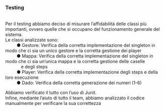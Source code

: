 <h3> Testing</h3><br>
Per il testing abbiamo deciso di misurare l’affidabilità delle classi più importanti, ovvero quelle che si occupano del funzionamento generale del sistema. <br>
Le classi analizzate sono:<br>
 &emsp; &emsp; ●	Gestore: Verifica della corretta implementazione del singleton in modo che ci sia un unico gestore e la corretta gestione dei player<br>
 &emsp; &emsp; ●	Mappa: Verifica della corretta implementazione del singleton in modo che ci sia un’unica mappa e la corretta gestione delle caselle <br>
 &emsp; &emsp;&emsp; e degli steps<br>
 &emsp; &emsp; ●	Player: Verifica della corretta implementazione degli steps e della loro esecuzione <br>
 &emsp; &emsp; ●	Dado: Verifica della corretta generazione dei numeri (1-6)<br>

Abbiamo verificato il tutto con l’uso di Junit.<br>
Infine, mediante l’aiuto di tutto il team, abbiamo analizzato il codice manualmente per verificare la sua correttezza <br>
